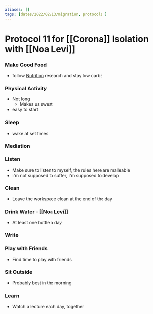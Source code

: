 ```yaml
---
aliases: []
tags: [dates/2022/02/13/migration, protocols ]
---
```


# Protocol 11 for [[Corona]] Isolation with [[Noa Levi]]

### Make Good Food
- follow [Nutrition](https://www.remnote.io/doc/sFief6oHh5dbg98rz) research and stay low carbs

### Physical Activity
- Not long
    - Makes us sweat
- easy to start

### Sleep
- wake at set times

### Mediation

### Listen
- Make sure to listen to myself, the rules here are malleable
- I'm not supposed to suffer, I'm supposed to develop

### Clean
- Leave the workspace clean at the end of the day

### Drink Water - [[Noa Levi]]
- At least one bottle a day

### Write

### Play with Friends
- Find time to play with friends

### Sit Outside
- Probably best in the morning

### Learn
- Watch a lecture each day, together
